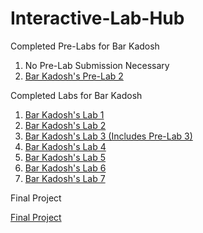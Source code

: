 # Interactive-Lab-Hub

Completed Pre-Labs for Bar Kadosh

1. No Pre-Lab Submission Necessary
2. [Bar Kadosh's Pre-Lab 2](https://github.com/barkadosh1/IDD-FA19-PreLab2)

Completed Labs for Bar Kadosh

1. [Bar Kadosh's Lab 1](https://github.com/barkadosh1/IDD-Fa19-Lab1)
2. [Bar Kadosh's Lab 2](https://github.com/barkadosh1/IDD-Fa19-Lab2)
3. [Bar Kadosh's Lab 3 (Includes Pre-Lab 3)](https://github.com/barkadosh1/IDD-Fa19-Lab3)
4. [Bar Kadosh's Lab 4](https://github.com/barkadosh1/IDD-Fa19-Lab4)
5. [Bar Kadosh's Lab 5](https://github.com/barkadosh1/IDD-Fa19_Lab5)
6. [Bar Kadosh's Lab 6](https://github.com/barkadosh1/IDD-Fa19-Lab6)
7. [Bar Kadosh's Lab 7](https://github.com/barkadosh1/IDD-Fa19-Lab7)

Final Project

[Final Project](https://github.com/barkadosh1/Interactive-Lab-Hub)
 

